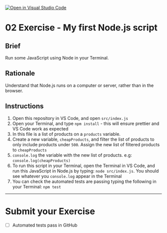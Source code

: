 [![Open in Visual Studio Code](https://classroom.github.com/assets/open-in-vscode-718a45dd9cf7e7f842a935f5ebbe5719a5e09af4491e668f4dbf3b35d5cca122.svg)](https://classroom.github.com/online_ide?assignment_repo_id=10990394&assignment_repo_type=AssignmentRepo)
# 02 Exercise - My first Node.js script 

## Brief

Run some JavaScript using Node in your Terminal.

## Rationale

Understand that Node.js runs on a computer or server, rather than in the browser.

## Instructions

1. Open this repository in VS Code, and open `src/index.js`
2. Open your Terminal, and type `npm install` - this will ensure prettier and VS Code work as expected
3. In this file is a list of products on a `products` variable. 
4. Create a new variable, `cheapProducts`, and filter the list of products to only include products under `500`. Assign the new list of filtered products to `cheapProducts`
5. `console.log` the variable with the new list of products. e.g: `console.log(cheapProducts)`
6. To run this script in your Terminal, open the Terminal in VS Code, and run this JavaScript in Node.js by typing: `node src/index.js`. You should see whatever you `console.log` appear in the Terminal
7. You can check the automated tests are passing typing the following in your Terminal: `npm test`

--- 

# Submit your Exercise

- [ ] Automated tests pass in GitHub
